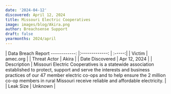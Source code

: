 ```yaml
---
date: '2024-04-12'
discovered: April 12, 2024
title: Missouri Electric Cooperatives
image: images/blog/Akira.png
author: Breachsense Support
draft: false
yearmonths: 2024/april
---
```



| Data Breach Report
------------:     |:-------------:    | :-----:|
| Victim      | amec.org      | 
| Threat Actor      | Akira      | 
| Date Discovered      | Apr 12, 2024      | 
| Description      | Missouri Electric Cooperatives is a statewide association established to protect, support and serve the interests and business practices of our 47 member electric co-ops and to help ensure the 2 million co-op members in rural Missouri receive reliable and affordable electricity.      | 
| Leak Size      | Unknown      | 

